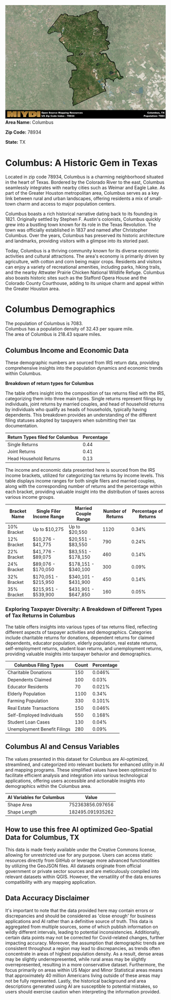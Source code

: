 ![Image Alt Text](../_images/78934.png)
**Area Name:** Columbus

**Zip Code:** 78934

**State:** TX


# Columbus: A Historic Gem in Texas  
Located in zip code 78934, Columbus is a charming neighborhood situated in the heart of Texas. Bordered by the Colorado River to the east, Columbus seamlessly integrates with nearby cities such as Weimar and Eagle Lake. As part of the Greater Houston metropolitan area, Columbus serves as a key link between rural and urban landscapes, offering residents a mix of small-town charm and access to major population centers.

Columbus boasts a rich historical narrative dating back to its founding in 1821. Originally settled by Stephen F. Austin's colonists, Columbus quickly grew into a bustling town known for its role in the Texas Revolution. The town was officially established in 1837 and named after Christopher Columbus. Over the years, Columbus has preserved its historic architecture and landmarks, providing visitors with a glimpse into its storied past.

Today, Columbus is a thriving community known for its diverse economic activities and cultural attractions. The area's economy is primarily driven by agriculture, with cotton and corn being major crops. Residents and visitors can enjoy a variety of recreational amenities, including parks, hiking trails, and the nearby Attwater Prairie Chicken National Wildlife Refuge. Columbus also boasts historic sites such as the Stafford Opera House and the Colorado County Courthouse, adding to its unique charm and appeal within the Greater Houston area.

# Columbus Demographics

The population of Columbus is 7083.  
Columbus has a population density of 32.43 per square mile.  
The area of Columbus is 218.43 square miles.  

## Columbus Income and Economic Data

These demographic numbers are sourced from IRS return data, providing comprehensive insights into the population dynamics and economic trends within Columbus.

**Breakdown of return types for Columbus**

The table offers insight into the composition of tax returns filed with the IRS, categorizing them into three main types. Single returns represent filings by individuals, joint returns by married couples, and head of household returns by individuals who qualify as heads of households, typically having dependents. This breakdown provides an understanding of the different filing statuses adopted by taxpayers when submitting their tax documentation.

| Return Types filed for Columbus                              | Percentage          |
|----------------------------------------------------------|---------------------|
| Single Returns                                            | 0.44 |
| Joint Returns                                             | 0.41 |
| Head Household Returns                                    | 0.13 |

The income and economic data presented here is sourced from the IRS income brackets, utilized for categorizing tax returns by income levels. This table displays income ranges for both single filers and married couples, along with the corresponding number of returns and the percentage within each bracket, providing valuable insight into the distribution of taxes across various income groups.

| Bracket Name       | Single Filer Income Range | Married Couple Range | Number of Returns | Percentage of Returns |
|--------------------|----------------------------|----------------------|-------------------|-----------------------|
| 10% Bracket        | Up to $10,275              | Up to $20,550        | 1120 | 0.34% |
| 12% Bracket        | $10,276 - $41,775          | $20,551 - $83,550    | 790 | 0.24% |
| 22% Bracket        | $41,776 - $89,075          | $83,551 - $178,150   | 460 | 0.14% |
| 24% Bracket        | $89,076 - $170,050         | $178,151 - $340,100  | 300 | 0.09% |
| 32% Bracket        | $170,051 - $215,950        | $340,101 - $431,900  | 450 | 0.14% |
| 35% Bracket        | $215,951 - $539,900        | $431,901 - $647,850  | 160 | 0.05% |

### Exploring Taxpayer Diversity: A Breakdown of Different Types of Tax Returns in Columbus

The table offers insights into various types of tax returns filed, reflecting different aspects of taxpayer activities and demographics. Categories include charitable returns for donations, dependent returns for claimed dependents, educator population, elderly population, real estate returns, self-employment returns, student loan returns, and unemployment returns, providing valuable insights into taxpayer behavior and demographics.

| Columbus Filing Types                    | Count | Percentage |
|--------------------------------------|-------|------------|
| Charitable Donations                 | 150 | 0.046% |
| Dependents Claimed                   | 100 | 0.03% |
| Educator Residents                   | 70 | 0.021% |
| Elderly Population                   | 1100 | 0.34% |
| Farming Population                   | 330 | 0.101% |
| Real Estate Transactions             | 150 | 0.046% |
| Self-Employed Individuals            | 550 | 0.168% |
| Student Loan Cases                   | 130 | 0.04% |
| Unemployment Benefit Filings         | 280 | 0.09% |

## Columbus AI and Census Variables

The values presented in this dataset for Columbus are AI-optimized, streamlined, and categorized into relevant buckets for enhanced utility in AI and mapping programs. These simplified values have been optimized to facilitate efficient analysis and integration into various technological applications, offering users accessible and actionable insights into demographics within the Columbus area.

| AI Variables for Columbus | Value |
|-------------|-------|
| Shape Area | 752363856.097656 |
| Shape Length | 182495.091935262 |

## How to use this free AI optimized Geo-Spatial Data for Columbus, TX

This data is made freely available under the Creative Commons license, allowing for unrestricted use for any purpose. Users can access static resources directly from GitHub or leverage more advanced functionalities by utilizing the GeoJSON files. All datasets originate from official government or private sector sources and are meticulously compiled into relevant datasets within QGIS. However, the versatility of the data ensures compatibility with any mapping application.

## Data Accuracy Disclaimer
It's important to note that the data provided here may contain errors or discrepancies and should be considered as 'close enough' for business applications and AI rather than a definitive source of truth. This data is aggregated from multiple sources, some of which publish information on wildly different intervals, leading to potential inconsistencies. Additionally, certain data points may not be corrected for Covid-related changes, further impacting accuracy. Moreover, the assumption that demographic trends are consistent throughout a region may lead to discrepancies, as trends often concentrate in areas of highest population density. As a result, dense areas may be slightly underrepresented, while rural areas may be slightly overrepresented, resulting in a more conservative dataset. Furthermore, the focus primarily on areas within US Major and Minor Statistical areas means that approximately 40 million Americans living outside of these areas may not be fully represented. Lastly, the historical background and area descriptions generated using AI are susceptible to potential mistakes, so users should exercise caution when interpreting the information provided.
